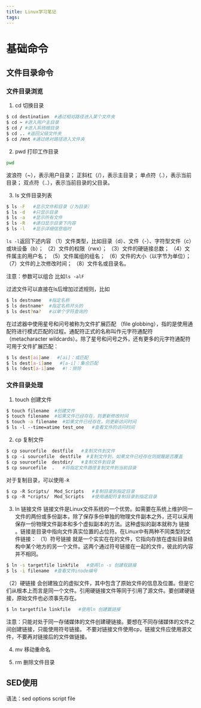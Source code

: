 ```yaml
---
title: Linux学习笔记
tags:
---
```


# 基础命令
## 文件目录命令
### 文件目录浏览
1. cd 切换目录
``` bash
$ cd destination  #通过相对路径进入某个文件夹
$ cd ~ #进入用户主目录
$ cd / #进入系统根目录
$ cd .. #返回父级文件夹
$ cd /mnt #通过绝对路径进入文件夹
```

2. pwd 打印工作目录
``` bash
pwd
```
波浪符（~），表示用户目录；
正斜杠（/），表示主目录；
单点符（.），表示当前目录；
双点符（..），表示当前目录的父目录。

3. ls 文件目录列表
``` bash
$ ls -F   #显示文件和目录（/为目录）
$ ls -d   #只显示目录
$ ls -a   #显示所有文件
$ ls -R   #递归显示目录下内容
$ ls -l   #显示详细信息临时
```
`ls -l`返回下述内容
（1）文件类型，比如目录（d）、文件（-）、字符型文件（c）或块设备（b）；
（2）文件的权限（rwx）；
（3）文件的硬链接总数；
（4）文件属主的用户名；
（5）文件属组的组名；
（6）文件的大小（以字节为单位）；
（7）文件的上次修改时间；
（8）文件名或目录名。

注意：参数可以组合 比如`ls -alF`

过滤文件可以直接在ls后增加过滤规则，比如
``` bash
$ ls destname   #指定名称
$ ls destname*  #指定名称开头的
$ ls dest?na?   #以单个字符查询的
```
在过滤器中使用星号和问号被称为文件扩展匹配 （file globbing），指的是使用通配符进行模式匹配的过程。通配符正式的名称叫作元字符通配符 （metacharacter wildcards）。除了星号和问号之外，还有更多的元字符通配符可用于文件扩展匹配：
``` bash
$ ls dest[ai]ame   #[ai]：或匹配
$ ls dest[a-i]ame   #[a-i]：集合匹配
$ ls !dest[a-i]ame   #!：排除
```

### 文件目录处理
1. touch 创建文件
``` bash
$ touch filename  #创建文件
$ touch filename  #如果文件已经存在，则更新修改时间
$ touch -a filename  #如果文件已经存在，则更新访问时间
$ ls -l --time=atime test_one   #查看文件的访问时间
```

2. cp 复制文件
``` bash
$ cp sourcefile  destfile   #复制文件到文件
$ cp -i sourcefile  destfile  #复制文件到，如果文件已经存在则提醒是否覆盖
$ cp sourcefile  destdir/   #复制文件到目录
$ cp sourcefile  .   #将指定文件路径复制文件到当前目录
```
对于复制目录，可以使用`-R`
``` bash
$ cp -R Scripts/  Mod_Scripts   #复制目录到指定目录
$ cp -R *cripts/  Mod_Scripts   #使用通配符复制目录到指定目录
```

3. ln 链接文件
链接文件是Linux文件系统的一个优势。如需要在系统上维护同一文件的两份或多份副本，除了保存多份单独的物理文件副本之外，还可以采用保存一份物理文件副本和多个虚拟副本的方法。这种虚拟的副本就称为 链接 。链接是目录中指向文件真实位置的占位符。在Linux中有两种不同类型的文件链接：
（1）符号链接 就是一个实实在在的文件，它指向存放在虚拟目录结构中某个地方的另一个文件。这两个通过符号链接在一起的文件，彼此的内容并不相同。
``` bash
$ ln -s targetfile linkfile   #使用ln -s 创建软链接
$ ls -i filename  #查看文件inode编号
```
（2）硬链接 会创建独立的虚拟文件，其中包含了原始文件的信息及位置。但是它们从根本上而言是同一个文件。引用硬链接文件等同于引用了源文件。要创建硬链接，原始文件也必须事先存在。
``` bash
$ ln targetfile linkfile   #使用ln 创建赢链接
```
注意：只能对处于同一存储媒体的文件创建硬链接。要想在不同存储媒体的文件之间创建链接，只能使用符号链接。
不要对链接文件使用cp，链接文件应使用源文件，不要再对链接后的文件做链接。

4. mv 移动重命名

5. rm 删除文件目录


## SED使用
语法：sed options script file
